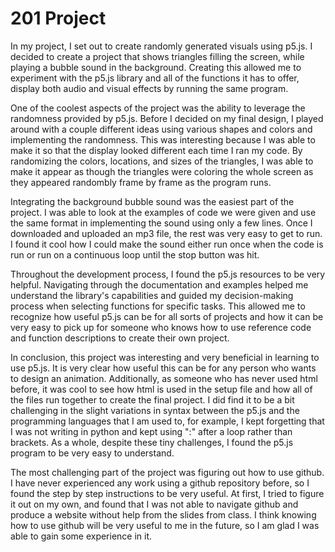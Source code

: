 # 201 Project
In my project, I set out to create randomly generated visuals using p5.js. I decided to create a project that shows triangles filling the screen, while playing a bubble sound in the background. Creating this allowed me to experiment with the p5.js library and all of the functions it has to offer, display both audio and visual effects by running the same program.

One of the coolest aspects of the project was the ability to leverage the randomness provided by p5.js. Before I decided on my final design, I played around with a couple different ideas using various shapes and colors and implementing the randomness. This was interesting because I was able to make it so that the display looked different each time I ran my code. By randomizing the colors, locations, and sizes of the triangles, I was able to make it appear as though the triangles were coloring the whole screen as they appeared randombly frame by frame as the program runs. 

Integrating the background bubble sound was the easiest part of the project. I was able to look at the examples of code we were given and use the same format in implementing the sound using only a few lines. Once I downloaded and uploaded an mp3 file, the rest was very easy to get to run. I found it cool how I could make the sound either run once when the code is run or run on a continuous loop until the stop button was hit. 

Throughout the development process, I found the p5.js resources to be very helpful. Navigating through the documentation and examples helped me understand the library's capabilities and guided my decision-making process when selecting functions for specific tasks. This allowed me to recognize how useful p5.js can be for all sorts of projects and how it can be very easy to pick up for someone who knows how to use reference code and function descriptions to create their own project.

In conclusion, this project was interesting and very beneficial in learning to use p5.js. It is very clear how useful this can be for any person who wants to design an animation. Additionally, as someone who has never used html before, it was cool to see how html is used in the setup file and how all of the files run together to create the final project. I did find it to be a bit challenging in the slight variations in syntax between the p5.js and the programming languages that I am used to, for example, I kept forgetting that I was not writing in python and kept using ":" after a loop rather than brackets. As a whole, despite these tiny challenges, I found the p5.js program to be very easy to understand. 

The most challenging part of the project was figuring out how to use github. I have never experienced any work using a github repository before, so I found the step by step instructions to be very useful. At first, I tried to figure it out on my own, and found that I was not able to navigate github and produce a website without help from the slides from class. I think knowing how to use github will be very useful to me in the future, so I am glad I was able to gain some experience in it.   

